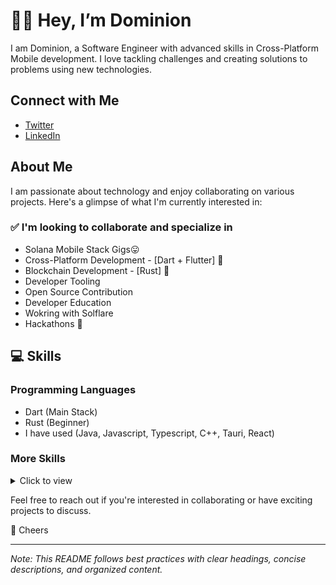 # 👋🏾 Hey, I’m Dominion

I am Dominion, a Software Engineer with advanced skills in Cross-Platform Mobile development. I love tackling challenges and creating solutions to problems using new technologies.

## Connect with Me

- [Twitter](https://twitter.com/immadominion)
- [LinkedIn](https://www.linkedin.com/in/imma-dominion-b4287725a/)

## About Me

I am passionate about technology and enjoy collaborating on various projects. Here's a glimpse of what I'm currently interested in:

### ✅ I'm looking to collaborate and specialize in

- Solana Mobile Stack Gigs😛
- Cross-Platform Development - [Dart + Flutter] 🤲
- Blockchain Development - [Rust] 🧚
- Developer Tooling
- Open Source Contribution
- Developer Education
- Wokring with Solflare
- Hackathons 🤩

## 💻 Skills

### Programming Languages

- Dart (Main Stack)
- Rust (Beginner)
- I have used (Java, Javascript, Typescript, C++, Tauri, React)

### More Skills

<details>
  <summary>Click to view</summary>

- Problem solving
- API Consumption
- State Management
- Adaptive UI for Responsiveness
- Applying AI to solve real world problems
- Pixel perfect UI replication
- Quantitative reasoning
- Documentation
- Video Editing

</details>

Feel free to reach out if you're interested in collaborating or have exciting projects to discuss.

🥂 Cheers

---

*Note: This README follows best practices with clear headings, concise descriptions, and organized content.*
